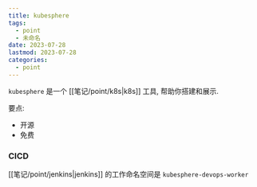 ```yaml
---
title: kubesphere
tags:
  - point
  - 未命名
date: 2023-07-28
lastmod: 2023-07-28
categories:
  - point
---
```


`kubesphere` 是一个 [[笔记/point/k8s|k8s]] 工具, 帮助你搭建和展示.

要点:

- 开源
- 免费

### CICD

[[笔记/point/jenkins|jenkins]] 的工作命名空间是 `kubesphere-devops-worker`
